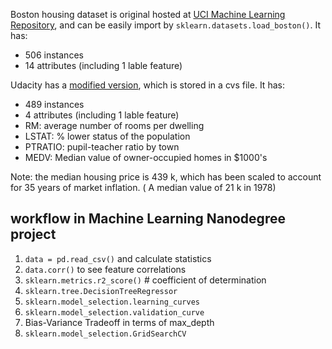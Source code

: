 Boston housing dataset is original hosted at [UCI Machine Learning Repository](https://archive.ics.uci.edu/ml/datasets/Housing), and can be easily import by `sklearn.datasets.load_boston()`. It has:

- 506 instances
- 14 attributes (including 1 lable feature)

Udacity has a [modified version](https://github.com/udacity/machine-learning/tree/master/projects/boston_housing), which is stored in a cvs file. It has:

- 489 instances
- 4 attributes (including 1 lable feature)
- RM: average number of rooms per dwelling 
- LSTAT: % lower status of the population 
- PTRATIO: pupil-teacher ratio by town 
- MEDV: Median value of owner-occupied homes in $1000's

Note: the median housing price is 439 k, which has been scaled to account for 35 years of market inflation. ( A median value of 21 k in 1978) 

## workflow in Machine Learning Nanodegree project

1. `data = pd.read_csv()` and calculate statistics
2. `data.corr()` to see feature correlations
3. `sklearn.metrics.r2_score()` # coefficient of determination
4. `sklearn.tree.DecisionTreeRegressor`
5. `sklearn.model_selection.learning_curves`
6. `sklearn.model_selection.validation_curve`
7. Bias-Variance Tradeoff in terms of max_depth
8. `sklearn.model_selection.GridSearchCV`